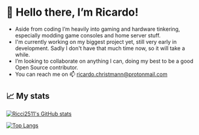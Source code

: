 # 👋 Hello there, I’m Ricardo!

- Aside from coding I’m heavily into gaming and hardware tinkering, especially modding game consoles and home server stuff.
- I'm currently working on my biggest project yet, still very early in development. Sadly I don't have that much time now, so it will take a while.
- I’m looking to collaborate on anything I can, doing my best to be a good Open Source contributor.
- You can reach me on 📫 ricardo.christmann@protonmail.com

## :chart_with_upwards_trend: My stats
[![Ricci2511's GitHub stats](https://github-readme-stats.vercel.app/api?username=ricci2511&show_icons=true)](https://github.com/anuraghazra/github-readme-stats)

[![Top Langs](https://github-readme-stats.vercel.app/api/top-langs/?username=ricci2511)](https://github.com/anuraghazra/github-readme-stats)

<!---
ricci2511/ricci2511 is a ✨ special ✨ repository because its `README.md` (this file) appears on your GitHub profile.
You can click the Preview link to take a look at your changes.
--->
